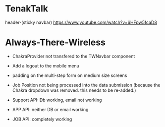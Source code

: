 # TenakTalk

header-(sticky navbar)
https://www.youtube.com/watch?v=6HFpw5fcaD8

# Always-There-Wireless

-   ChakraProvider not transfered to the TWNavbar component
-   Add a logout to the mobile menu
-   padding on the multi-step form on medium size screens
-   Job Position not being processed into the data submission (because the Chakra dropdown was removed. this needs to be re-added.)

-   Support API: Db working, email not working
-   APP API: neither DB or email working
-   JOB API: completely working

